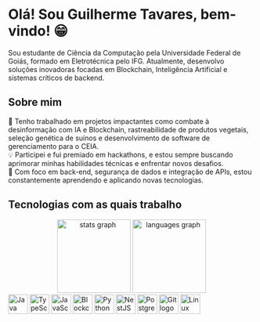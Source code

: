 <h1 align="left">Olá! Sou Guilherme Tavares, bem-vindo! 😁</h1>

<p align="left">Sou estudante de Ciência da Computação pela Universidade Federal de Goiás, formado em Eletrotécnica pelo IFG. Atualmente, desenvolvo soluções inovadoras focadas em Blockchain, Inteligência Artificial e sistemas críticos de backend.</p>

<h2 align="left">Sobre mim</h2>

<p align="left">🚀 Tenho trabalhado em projetos impactantes como combate à desinformação com IA e Blockchain, rastreabilidade de produtos vegetais, seleção genética de suínos e desenvolvimento de software de gerenciamento para o CEIA.<br>💡 Participei e fui premiado em hackathons, e estou sempre buscando aprimorar minhas habilidades técnicas e enfrentar novos desafios.<br>🧠 Com foco em back-end, segurança de dados e integração de APIs, estou constantemente aprendendo e aplicando novas tecnologias.</p>

<h2 align="left">Tecnologias com as quais trabalho</h2>

<div align="center">
  <img src="https://github-readme-stats.vercel.app/api?username=tavaresgmg&show_icons=true&theme=dracula" height="150" alt="stats graph" />
  <img src="https://github-readme-stats.vercel.app/api/top-langs?username=tavaresgmg&layout=compact&theme=dracula" height="150" alt="languages graph" />
</div>

<div align="left">
  <img src="https://cdn.jsdelivr.net/gh/devicons/devicon/icons/java/java-original.svg" height="40" alt="Java logo" />
  <img src="https://cdn.jsdelivr.net/gh/devicons/devicon/icons/typescript/typescript-original.svg" height="40" alt="TypeScript logo" />
  <img src="https://cdn.jsdelivr.net/gh/devicons/devicon/icons/javascript/javascript-original.svg" height="40" alt="JavaScript logo" />
  <img src="https://cdn.jsdelivr.net/gh/devicons/devicon/icons/blockchain/blockchain-original.svg" height="40" alt="Blockchain logo" />
  <img src="https://cdn.jsdelivr.net/gh/devicons/devicon/icons/python/python-original.svg" height="40" alt="Python logo" />
  <img src="https://cdn.jsdelivr.net/gh/devicons/devicon/icons/nestjs/nestjs-plain.svg" height="40" alt="NestJS logo" />
  <img src="https://cdn.jsdelivr.net/gh/devicons/devicon/icons/postgresql/postgresql-original.svg" height="40" alt="PostgreSQL logo" />
  <img src="https://cdn.jsdelivr.net/gh/devicons/devicon/icons/git/git-original.svg" height="40" alt="Git logo" />
  <img src="https://cdn.jsdelivr.net/gh/devicons/devicon/icons/linux/linux-original.svg" height="40" alt="Linux logo" />
</div>
